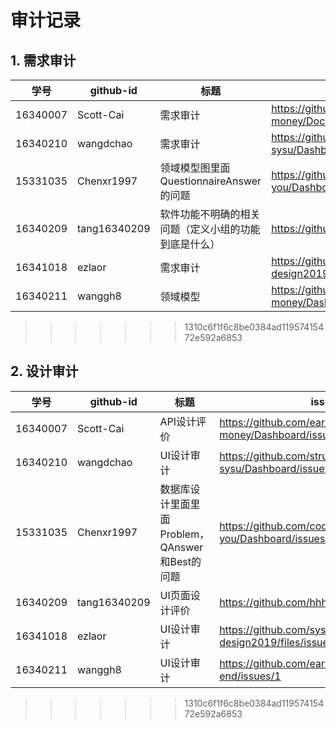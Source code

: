# 审计记录

## 1. 需求审计

| 学号     | github-id    | 标题                                                 | issue url                                                  |
| -------- | ------------ | ---------------------------------------------------- | ---------------------------------------------------------- |
| 16340007 | Scott-Cai    | 需求审计                                             | <https://github.com/earn-me-some-money/Documents/issues/1> |
| 16340210 | wangdchao    | 需求审计                                             | https://github.com/strugglers-sysu/Dashboard/issues/1      |
| 15331035 | Chenxr1997   | 领域模型图里面QuestionnaireAnswer的问题              | <https://github.com/code-flows-in-you/Dashboard/issues/2>  |
| 16340209 | tang16340209 | 软件功能不明确的相关问题（定义小组的功能到底是什么） | https://github.com/hhhghh/Dashboard/issues/8               |
| 16341018 | ezlaor       | 需求审计                                             | https://github.com/system-design2019/docs/issues/3         |
| 16340211 | wanggh8      | 领域模型                                             | <https://github.com/earn-big-money/Dashboard/issues/3>     |
>>>>>>> 1310c6f1f6c8be0384ad11957415472e592a6853
## 2. 设计审计

| 学号     | github-id | 标题     | issue url                                         |
| -------- | --------- | -------- | ------------------------------------------------- |
| 16340007 | Scott-Cai | API设计评价 | <https://github.com/earn-me-some-money/Dashboard/issues/1> |
| 16340210 | wangdchao | UI设计审计 | https://github.com/strugglers-sysu/Dashboard/issues/2 |
| 15331035 | Chenxr1997 | 数据库设计里面里面Problem，QAnswer和Best的问题 | <https://github.com/code-flows-in-you/Dashboard/issues/3> |
| 16340209 | tang16340209 | UI页面设计评价 | https://github.com/hhhghh/Dashboard/issues/9 |
|16341018   |ezlaor       |  UI设计审计  |   https://github.com/system-design2019/files/issues/3    |
|16340211 |wanggh8 | UI设计审计                                     | <https://github.com/earn-big-money/front-end/issues/1> |

>>>>>>> 1310c6f1f6c8be0384ad11957415472e592a6853
